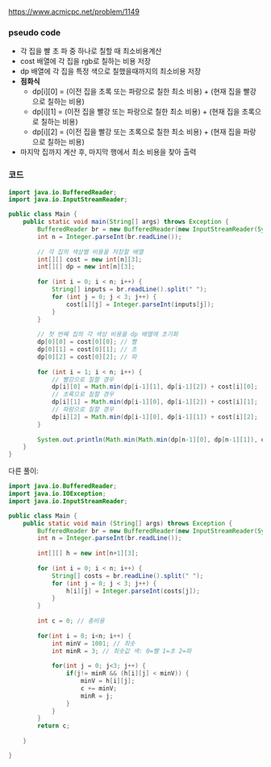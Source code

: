 https://www.acmicpc.net/problem/1149

### pseudo code
- 각 집을 빨 초 파 중 하나로 칠할 때 최소비용계산
- cost 배열에 각 집을 rgb로 칠하는 비용 저장
- dp 배열에 각 집을 특정 색으로 칠했을때까지의 최소비용 저장
- **점화식**
  - dp[i][0] = (이전 집을 초록 또는 파랑으로 칠한 최소 비용) + (현재 집을 빨강으로 칠하는 비용)
  - dp[i][1] = (이전 집을 빨강 또는 파랑으로 칠한 최소 비용) + (현재 집을 초록으로 칠하는 비용)
  - dp[i][2] = (이전 집을 빨강 또는 초록으로 칠한 최소 비용) + (현재 집을 파랑으로 칠하는 비용)
- 마지막 집까지 계산 후, 마지막 행에서 최소 비용을 찾아 출력

### 코드
```java
import java.io.BufferedReader;
import java.io.InputStreamReader;

public class Main {
    public static void main(String[] args) throws Exception {
        BufferedReader br = new BufferedReader(new InputStreamReader(System.in));
        int n = Integer.parseInt(br.readLine());
        
        // 각 집의 색상별 비용을 저장할 배열
        int[][] cost = new int[n][3];
        int[][] dp = new int[n][3];
        
        for (int i = 0; i < n; i++) {
            String[] inputs = br.readLine().split(" ");
            for (int j = 0; j < 3; j++) {
                cost[i][j] = Integer.parseInt(inputs[j]);
            }
        }
        
        // 첫 번째 집의 각 색상 비용을 dp 배열에 초기화
        dp[0][0] = cost[0][0]; // 빨
        dp[0][1] = cost[0][1]; // 초
        dp[0][2] = cost[0][2]; // 파
        
        for (int i = 1; i < n; i++) {
            // 빨강으로 칠할 경우
            dp[i][0] = Math.min(dp[i-1][1], dp[i-1][2]) + cost[i][0];
            // 초록으로 칠할 경우
            dp[i][1] = Math.min(dp[i-1][0], dp[i-1][2]) + cost[i][1];
            // 파랑으로 칠할 경우
            dp[i][2] = Math.min(dp[i-1][0], dp[i-1][1]) + cost[i][2];
        }
        
        System.out.println(Math.min(Math.min(dp[n-1][0], dp[n-1][1]), dp[n-1][2]));
    }
}
```
다른 풀이:
```java
import java.io.BufferedReader;
import java.io.IOException;
import java.io.InputStreamReader;

public class Main {
	public static void main (String[] args) throws Exception {
		BufferedReader br = new BufferedReader(new InputStreamReader(System.in));
		int n = Integer.parseInt(br.readLine());
		
		int[][] h = new int[n+1][3];
		
		for (int i = 0; i < n; i++) {
            String[] costs = br.readLine().split(" ");
            for (int j = 0; j < 3; j++) {
                h[i][j] = Integer.parseInt(costs[j]);
            }
        }
		
		int c = 0; // 총비용 
		
		for(int i = 0; i<n; i++) {
			int minV = 1001; // 최솟
			int minR = 3; // 최솟값 색: 0=빨 1=초 2=파 
			
			for(int j = 0; j<3; j++) {
				if(j!= minR && (h[i][j] < minV)) {
					minV = h[i][j];
					c += minV;
					minR = j;
				}
			}
		}
		return c;
		
	}

}
```